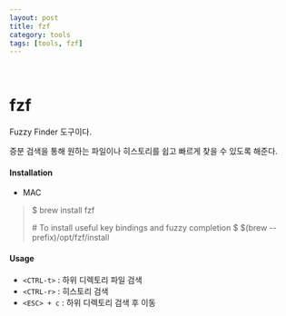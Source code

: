 ```yaml
---
layout: post
title: fzf
category: tools
tags: [tools, fzf]
---
```


&nbsp;

# fzf

Fuzzy Finder 도구이다.

증분 검색을 통해 원하는 파일이나 히스토리를 쉽고 빠르게 찾을 수 있도록 해준다.

#### Installation

-  MAC

> $ brew install fzf
>
> \# To install useful key bindings and fuzzy completion
> $ $(brew --prefix)/opt/fzf/install

#### Usage

- `<CTRL-t>` : 하위 디렉토리 파일 검색
- `<CTRL-r>` : 히스토리 검색
- `<ESC> + c` : 하위 디렉토리 검색 후 이동

